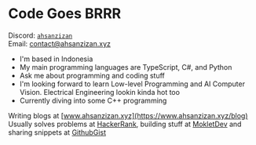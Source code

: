 # Code Goes BRRR
Discord: [`ahsanzizan`](https://discordapp.com/users/650696568227233823) <br />
Email: contact@ahsanzizan.xyz
<br />
<ul>
  <li>I'm based in Indonesia</li>
  <li>My main programming languages are TypeScript, C#, and Python</li>
  <li>Ask me about programming and coding stuff</li>
  <li>I'm looking forward to learn Low-level Programming and AI Computer Vision. Electrical Engineering lookin kinda hot too</li>
  <li>Currently diving into some C++ programming</li>
</ul>

Writing blogs at [www.ahsanzizan.xyz](https://www.ahsanzizan.xyz/blog) <br />
Usually solves problems at [HackerRank](https://www.hackerrank.com/profile/ahsanzizan), building stuff at [MokletDev](https://github.com/moklet-dev) and sharing snippets at [GithubGist](https://gist.github.com/ahsanzizan)

